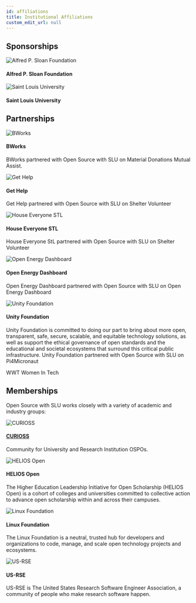 ```yaml
---
id: affiliations
title: Institutional Affiliations
custom_edit_url: null
---
```


## Sponsorships

<div className="affiliations-grid">

  <div className="affiliation-card">
    <div className="logo-container">
        <img src="/img/Sloan_Logo-1B-SMALL-Gold-Blue.png" alt="Alfred P. Sloan Foundation" />
    </div>
    <h4>Alfred P. Sloan Foundation</h4>
  </div>
  <div className="affiliation-card">
    <div className="logo-container">
        <img src="/img/slu-primary-blue-rgb.png" alt="Saint Louis University" />
    </div>
    <h4>Saint Louis University</h4>
  </div>

</div>

## Partnerships

<div className="affiliations-grid">
  <div className="affiliation-card">
    <div className="logo-container">
        <img src="/img/logo-bworks.png" alt="BWorks" />
    </div>
    <h4>BWorks</h4>
    <p>BWorks partnered with Open Source with SLU on Material Donations Mutual Assist.</p>
  </div>
  <div className="affiliation-card">
    <div className="logo-container">
        <img src="/img/GET-HELP-Brandmark-Gold.png" alt="Get Help" />
    </div>
    <h4>Get Help</h4>
    <p>Get Help partnered with Open Source with SLU on Shelter Volunteer</p>
  </div>
  <div className="affiliation-card">
    <div className="logo-container">
        <img src="/img/HESTL_Logo_Horizontal-removebg-preview.png" alt="House Everyone STL" />
    </div>
    <h4>House Everyone STL</h4>
    <p>House Everyone StL partnered with Open Source with SLU on Shelter Volunteer</p>
  </div>
  <div className="affiliation-card">
    <div className="logo-container">
        <img src="/img/OEDUprightClear.png" alt="Open Energy Dashboard" />
    </div>
    <h4>Open Energy Dashboard</h4>
    <p>Open Energy Dashboard partnered with Open Source with SLU on Open Energy Dashboard</p>
  </div>

  <div className="affiliation-card">
    <div className="logo-container">
        <img src="/img/unity-foundation-logo.svg" alt="Unity Foundation" />
    </div>
    <h4>Unity Foundation</h4>
    <p>Unity Foundation is committed to doing our part to bring about more open, transparent, safe, secure, scalable, and equitable technology solutions, as well as support the ethical governance of open standards and the educational and societal ecosystems that surround this critical public infrastructure. Unity Foundation partnered with Open Source with SLU on Pi4Micronaut</p>
  </div>

</div>

WWT Women In Tech

## Memberships
Open Source with SLU works closely with a variety of academic and industry groups:
<div className="affiliations-grid">

  <div className="affiliation-card">
    <div className="logo-container">
            <img src="/img/curioss.svg" alt="CURIOSS" />
    </div>
    <a href="https://curioss.org/" target="_blank" rel="noopener noreferrer">
        <h4>CURIOSS</h4>
    </a>
    <p>Community for University and Research Institution OSPOs.</p>
  </div>

  <div className="affiliation-card">
    <div className="logo-container">
        <img src="/img/helios_open.png" alt="HELIOS Open" />
    </div>
    <h4>HELIOS Open</h4>
    <p>The Higher Education Leadership Initiative for Open Scholarship (HELIOS Open) is a cohort of colleges and universities committed to collective action to advance open scholarship within and across their campuses.</p>
  </div>
 

  <div className="affiliation-card">
    <div className="logo-container">
        <img src="/img/lf-stacked-color.png" alt="Linux Foundation" />
    </div>
    <h4>Linux Foundation</h4>
    <p>The Linux Foundation is a neutral, trusted hub for developers and organizations to code, manage, and scale open technology projects and ecosystems.</p>
  </div>

  <div className="affiliation-card">
    <div className="logo-container">
        <img src="/img/us-rse_logo_transparent.png" alt="US-RSE" />
    </div>
    <h4>US-RSE</h4>
    <p>US-RSE is The United States Research Software Engineer Association, a community of people who make research software happen.</p>
  </div>

</div>
